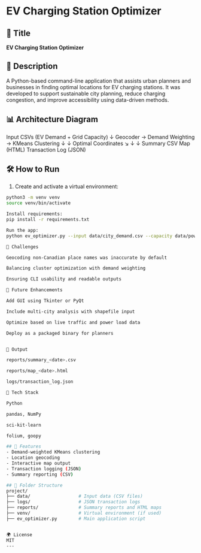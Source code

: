 # EV Charging Station Optimizer

## 🚀 Title
**EV Charging Station Optimizer**

## 📖 Description
A Python-based command-line application that assists urban planners and businesses in finding optimal locations for EV charging stations. It was developed to support sustainable city planning, reduce charging congestion, and improve accessibility using data-driven methods.

## 📊 Architecture Diagram
Input CSVs (EV Demand + Grid Capacity)
↓
Geocoder → Demand Weighting → KMeans Clustering
↓                           ↓
Optimal Coordinates       ↘
↓                        ↓
Summary CSV        Map (HTML)     Transaction Log (JSON)

## 🛠 How to Run
1. Create and activate a virtual environment:
```bash
python3 -m venv venv
source venv/bin/activate

Install requirements:
pip install -r requirements.txt

Run the app:
python ev_optimizer.py --input data/city_demand.csv --capacity data/power_grid.csv --stations 3

🧠 Challenges

Geocoding non-Canadian place names was inaccurate by default

Balancing cluster optimization with demand weighting

Ensuring CLI usability and readable outputs

🚀 Future Enhancements

Add GUI using Tkinter or PyQt

Include multi-city analysis with shapefile input

Optimize based on live traffic and power load data

Deploy as a packaged binary for planners


📁 Output

reports/summary_<date>.csv

reports/map_<date>.html

logs/transaction_log.json

🧰 Tech Stack

Python

pandas, NumPy

sci-kit-learn

folium, goopy

## 🚀 Features
- Demand-weighted KMeans clustering
- Location geocoding
- Interactive map output
- Transaction logging (JSON)
- Summary reporting (CSV)

## 📂 Folder Structure
project/
├── data/                  # Input data (CSV files)
├── logs/                  # JSON transaction logs
├── reports/               # Summary reports and HTML maps
├── venv/                  # Virtual environment (if used)
├── ev_optimizer.py        # Main application script


🌍 License
MIT
---
